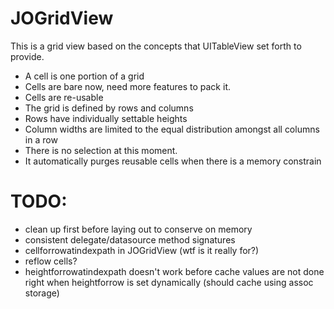 JOGridView
==========

This is a grid view based on the concepts that UITableView set forth to provide.

- A cell is one portion of a grid
- Cells are bare now, need more features to pack it.
- Cells are re-usable
- The grid is defined by rows and columns
- Rows have individually settable heights
- Column widths are limited to the equal distribution amongst all columns in a row
- There is no selection at this moment.
- It automatically purges reusable cells when there is a memory constrain

TODO:
=====
- clean up first before laying out to conserve on memory
- consistent delegate/datasource method signatures
- cellforrowatindexpath in JOGridView (wtf is it really for?)
- reflow cells?
- heightforrowatindexpath doesn't work before cache values are not done right when heightforrow is set dynamically (should cache using assoc storage)